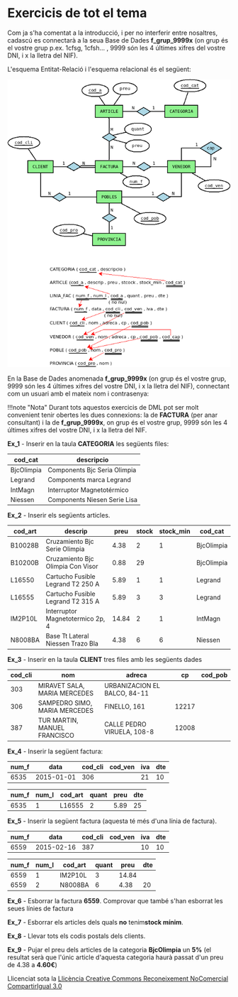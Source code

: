 # Exercicis de tot el tema

Com ja s'ha comentat a la introducció, i per no interferir entre nosaltres, cadascú es connectarà a la seua Base de Dades **f_grup_9999x** (on grup és el vostre grup p.ex. 1cfsg, 1cfsh... , 9999 són
les 4 últimes xifres del vostre DNI, i x la lletra del NIF).


L'esquema Entitat-Relació i l'esquema relacional és el següent:

![](factura.png)

En la Base de Dades anomenada **f_grup_9999x** (on grup és el vostre grup,
9999 són les 4 últimes xifres del vostre DNI, i x la lletra del NIF),
connectant com un usuari amb el mateix nom i contrasenya:

!!!note "Nota"
      Durant tots aquestos exercicis de DML pot ser molt convenient tenir obertes
      les dues connexions: la de **FACTURA** (per anar consultant) i la de
      **f_grup_9999x**, on grup és el vostre grup,
      9999 són les 4 últimes xifres del vostre DNI, i x la lletra del NIF.


**Ex_1** - Inserir en la taula **CATEGORIA** les següents files:

**cod_cat** | **descripcio**  
---|---  
BjcOlimpia | Components Bjc Seria Olimpia  
Legrand | Components marca Legrand  
IntMagn | Interruptor Magnetotérmico  
Niessen | Components Niesen Serie Lisa  
  
**Ex_2** - Inserir els següents articles.

**cod_art** | **descrip** | **preu** | **stock** | **stock_min** | **cod_cat**  
---|---|---|---|---|---  
B10028B | Cruzamiento Bjc Serie Olimpia | 4.38 | 2 | 1 | BjcOlimpia  
B10200B | Cruzamiento Bjc Olimpia Con Visor | 0.88 | 29 |  | BjcOlimpia  
L16550 | Cartucho Fusible Legrand T2 250 A | 5.89 | 1 | 1 | Legrand  
L16555 | Cartucho Fusible Legrand T2 315 A | 5.89 | 3 | 3 | Legrand  
IM2P10L | Interruptor Magnetotermico 2p, 4 | 14.84 | 2 | 1 | IntMagn  
N8008BA | Base Tt Lateral Niessen Trazo Bla | 4.38 | 6 | 6 | Niessen  
  
**Ex_3** - Inserir en la taula **CLIENT** tres files amb les següents dades

**cod_cli** | **nom** | **adreca** | **cp** | **cod_pob**  
---|---|---|---|---  
303 | MIRAVET SALA, MARIA MERCEDES | URBANIZACION EL BALCO, 84-11 |  |   
306 | SAMPEDRO SIMO, MARIA MERCEDES | FINELLO, 161 | 12217 |   
387 | TUR MARTIN, MANUEL FRANCISCO | CALLE PEDRO VIRUELA, 108-8 | 12008 |   
  
**Ex_4** - Inserir la següent factura:

**num_f** | **data** | **cod_cli** | **cod_ven** | **iva** | **dte**  
---|---|---|---|---|---  
6535 | 2015-01-01 | 306 |  | 21 | 10  

**num_f** | **num_l** | **cod_art** | **quant** | **preu** | **dte**  
---|---|---|---|---|---  
6535 | 1 | L16555 | 2 | 5.89 | 25  
  
**Ex_5** - Inserir la següent factura (aquesta té més d'una línia de factura).

**num_f** | **data** | **cod_cli** | **cod_ven** | **iva** | **dte**  
---|---|---|---|---|---  
6559 | 2015-02-16 | 387 |  | 10 | 10  

**num_f** | **num_l** | **cod_art** | **quant** | **preu** | **dte**  
---|---|---|---|---|---  
6559 | 1 | IM2P10L | 3 | 14.84 |   
6559 | 2 | N8008BA | 6 | 4.38 | 20  
  
**Ex_6** - Esborrar la factura **6559**. Comprovar que també s'han esborrat les
seues línies de factura

**Ex_7** - Esborrar els articles dels quals **no** tenim**stock mínim**.

**Ex_8** - Llevar tots els codis postals dels clients.

**Ex_9** - Pujar el preu dels articles de la categoria **BjcOlimpia** un **5%**
(el resultat serà que l'únic article d'aquesta categoria haurà passat d'un
preu de 4.38 a **4.60€**)


Llicenciat sota la  [Llicència Creative Commons Reconeixement NoComercial
CompartirIgual 3.0](http://creativecommons.org/licenses/by-nc-sa/3.0/)

